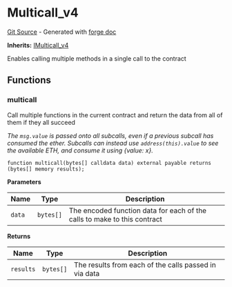 # Multicall_v4
[Git Source](https://github.com/uniswap/v4-periphery/blob/3f295d8435e4f776ea2daeb96ce1bc6d63f33fc7/src/base/Multicall_v4.sol) - Generated with [forge doc](https://book.getfoundry.sh/reference/forge/forge-doc)

**Inherits:**
[IMulticall_v4](contracts/v4/reference/periphery/interfaces/IMulticall_v4.md)

Enables calling multiple methods in a single call to the contract


## Functions
### multicall

Call multiple functions in the current contract and return the data from all of them if they all succeed

*The `msg.value` is passed onto all subcalls, even if a previous subcall has consumed the ether.
Subcalls can instead use `address(this).value` to see the available ETH, and consume it using {value: x}.*


```solidity
function multicall(bytes[] calldata data) external payable returns (bytes[] memory results);
```
**Parameters**

|Name|Type|Description|
|----|----|-----------|
|`data`|`bytes[]`|The encoded function data for each of the calls to make to this contract|

**Returns**

|Name|Type|Description|
|----|----|-----------|
|`results`|`bytes[]`|The results from each of the calls passed in via data|


